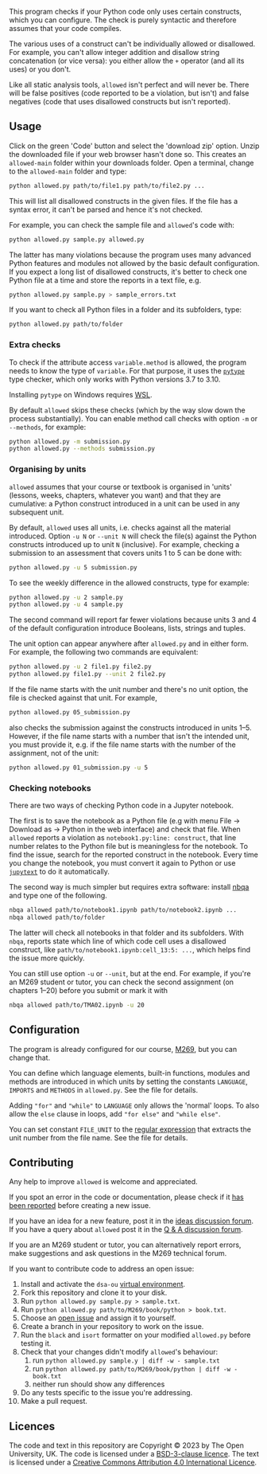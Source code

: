 This program checks if your Python code only uses certain constructs,
which you can configure.
The check is purely syntactic and therefore assumes that your code compiles.

The various uses of a construct can't be individually allowed or disallowed.
For example, you can't allow integer addition
and disallow string concatenation (or vice versa): you either allow
the `+` operator (and all its uses) or you don't.

Like all static analysis tools, `allowed` isn't perfect and will never be.
There will be false positives (code reported to be a violation, but isn't)
and false negatives (code that uses disallowed constructs but isn't reported).

## Usage
Click on the green 'Code' button and select the 'download zip' option.
Unzip the downloaded file if your web browser hasn't done so.
This creates an `allowed-main` folder within your downloads folder.
Open a terminal, change to the `allowed-main` folder and type:
```bash
python allowed.py path/to/file1.py path/to/file2.py ...
```
This will list all disallowed constructs in the given files.
If the file has a syntax error, it can't be parsed and hence it's not checked.

For example, you can check the sample file and `allowed`'s code with:
```bash
python allowed.py sample.py allowed.py
```
The latter has many violations because the program uses many advanced
Python features and modules not allowed by the basic default configuration.
If you expect a long list of disallowed constructs, it's better to
check one Python file at a time and store the reports in a text file, e.g.
```bash
python allowed.py sample.py > sample_errors.txt
```
If you want to check all Python files in a folder and its subfolders, type:
```bash
python allowed.py path/to/folder
```

### Extra checks

To check if the attribute access `variable.method` is allowed,
the program needs to know the type of `variable`. For that purpose, it uses
the [`pytype`](https://google.github.io/pytype) type checker,
which only works with Python versions 3.7 to 3.10.

Installing `pytype` on Windows requires [WSL](https://learn.microsoft.com/en-us/windows/wsl/).  

By default `allowed` skips these checks (which by the way slow down the process substantially). You can enable method call checks with option `-m` or `--methods`, for example: 
```bash
python allowed.py -m submission.py
python allowed.py --methods submission.py
```

### Organising by units

`allowed` assumes that your course or textbook is organised in 'units'
(lessons, weeks, chapters, whatever you want) and that they are cumulative:
a Python construct introduced in a unit can be used in any subsequent unit.

By default, `allowed` uses all units, i.e. checks against all the material introduced.
Option `-u N` or `--unit N` will check the file(s) against
the Python constructs introduced up to unit `N` (inclusive).
For example, checking a submission to an assessment that covers units 1 to 5
can be done with:
```bash
python allowed.py -u 5 submission.py
```
To see the weekly difference in the allowed constructs, type for example:
```bash
python allowed.py -u 2 sample.py
python allowed.py -u 4 sample.py
```
The second command will report far fewer violations because units 3 and 4 of
the default configuration introduce Booleans, lists, strings and tuples.

The unit option can appear anywhere after `allowed.py` and in either form.
For example, the following two commands are equivalent:
```bash
python allowed.py -u 2 file1.py file2.py
python allowed.py file1.py --unit 2 file2.py
```

If the file name starts with the unit number and there's no unit option,
the file is checked against that unit. For example,
```bash
python allowed.py 05_submission.py
```
also checks the submission against the constructs introduced in units 1–5.
However, if the file name starts with a number that isn't the intended unit,
you must provide it,
e.g. if the file name starts with the number of the assignment, not of the unit:
```bash
python allowed.py 01_submission.py -u 5
```

### Checking notebooks
There are two ways of checking Python code in a Jupyter notebook.

The first is to save the notebook as a Python file
(e.g with menu File -> Download as -> Python in the web interface) and check that file.
When `allowed` reports a violation as `notebook1.py:line: construct`,
that line number relates to the Python file but is meaningless for the notebook.
To find the issue, search for the reported construct in the notebook.
Every time you change the notebook, you must convert it again to Python
or use [`jupytext`](https://jupytext.readthedocs.io) to do it automatically.

The second way is much simpler but requires extra software:
install [nbqa](https://http://nbqa.readthedocs.io) and type one of the following.
```bash
nbqa allowed path/to/notebook1.ipynb path/to/notebook2.ipynb ...
nbqa allowed path/to/folder
```
The latter will check all notebooks in that folder and its subfolders.
With `nbqa`, reports state which line of which code cell uses a disallowed construct,
like `path/to/notebook1.ipynb:cell_13:5: ...`, which helps find the issue more quickly.

You can still use option `-u` or `--unit`, but at the end.
For example, if you're an M269 student or tutor, you can check the
second assignment (on chapters 1–20) before you submit or mark it with
```bash
nbqa allowed path/to/TMA02.ipynb -u 20
```

## Configuration
The program is already configured for our course,
[M269](https://www.open.ac.uk/courses/modules/m269), but you can change that.

You can define which language elements, built-in functions, modules and methods
are introduced in which units by setting the constants
`LANGUAGE`, `IMPORTS` and `METHODS` in `allowed.py`.
See the file for details.

Adding `"for"` and `"while"` to `LANGUAGE` only allows the 'normal' loops.
To also allow the `else` clause in loops, add `"for else"` and `"while else"`.

You can set constant `FILE_UNIT` to the
[regular expression](https://docs.python.org/3/howto/regex.html)
that extracts the unit number from the file name. See the file for details.

## Contributing
Any help to improve `allowed` is welcome and appreciated.

If you spot an error in the code or documentation, please check if it
[has been reported](https://github.com/dsa-ou/allowed/issues)
before creating a new issue.

If you have an idea for a new feature, post it in the
[ideas discussion forum](https://github.com/dsa-ou/allowed/discussions/categories/ideas).
If you have a query about `allowed` post it in the
[Q & A discussion forum](https://github.com/dsa-ou/allowed/discussions/categories/q-a).

If you are an M269 student or tutor, you can alternatively report errors,
make suggestions and ask questions in the M269 technical forum.

If you want to contribute code to address an open issue:

1. Install and activate the `dsa-ou` [virtual environment](https://github.com/dsa-ou/virtual-env).
2. Fork this repository and clone it to your disk.
3. Run `python allowed.py sample.py > sample.txt`.
4. Run `python allowed.py path/to/M269/book/python > book.txt`.
5. Choose an [open issue](https://github.com/dsa-ou/allowed/issues) and assign it to yourself.
6. Create a branch in your repository to work on the issue.
7. Run the `black` and `isort` formatter on your modified `allowed.py` before testing it.
8. Check that your changes didn't modify `allowed`'s behaviour:
   1. run `python allowed.py sample.y | diff -w - sample.txt`
   2. run `python allowed.py path/to/M269/book/python | diff -w - book.txt`
   3. neither run should show any differences
9. Do any tests specific to the issue you're addressing.
10. Make a pull request.

## Licences

The code and text in this repository are
Copyright © 2023 by The Open University, UK.
The code is licensed under a [BSD-3-clause licence](LICENCE.MD).
The text is licensed under a
[Creative Commons Attribution 4.0 International Licence](http://creativecommons.org/licenses/by/4.0).
